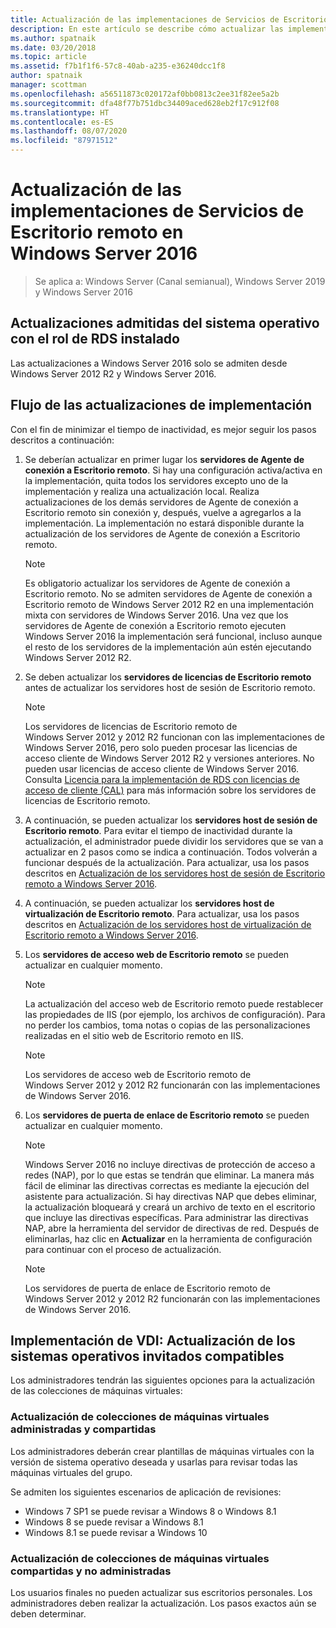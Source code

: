 ```yaml
---
title: Actualización de las implementaciones de Servicios de Escritorio remoto en Windows Server 2016
description: En este artículo se describe cómo actualizar las implementaciones existentes de Servicios de Escritorio remoto a Windows Server 2016.
ms.author: spatnaik
ms.date: 03/20/2018
ms.topic: article
ms.assetid: f7b1f1f6-57c8-40ab-a235-e36240dcc1f8
author: spatnaik
manager: scottman
ms.openlocfilehash: a56511873c020172af0bb0813c2ee31f82ee5a2b
ms.sourcegitcommit: dfa48f77b751dbc34409aced628eb2f17c912f08
ms.translationtype: HT
ms.contentlocale: es-ES
ms.lasthandoff: 08/07/2020
ms.locfileid: "87971512"
---
```

# <a name="upgrading-your-remote-desktop-services-deployments-to-windows-server-2016"></a>Actualización de las implementaciones de Servicios de Escritorio remoto en Windows Server 2016

>Se aplica a: Windows Server (Canal semianual), Windows Server 2019 y Windows Server 2016

## <a name="supported-os-upgrades-with-rds-role-installed"></a>Actualizaciones admitidas del sistema operativo con el rol de RDS instalado
Las actualizaciones a Windows Server 2016 solo se admiten desde Windows Server 2012 R2 y Windows Server 2016.

## <a name="flow-for-deployment-upgrades"></a>Flujo de las actualizaciones de implementación
Con el fin de minimizar el tiempo de inactividad, es mejor seguir los pasos descritos a continuación:

1. Se deberían actualizar en primer lugar los **servidores de Agente de conexión a Escritorio remoto**. Si hay una configuración activa/activa en la implementación, quita todos los servidores excepto uno de la implementación y realiza una actualización local. Realiza actualizaciones de los demás servidores de Agente de conexión a Escritorio remoto sin conexión y, después, vuelve a agregarlos a la implementación. La implementación no estará disponible durante la actualización de los servidores de Agente de conexión a Escritorio remoto.

   > [!NOTE]
   > Es obligatorio actualizar los servidores de Agente de conexión a Escritorio remoto. No se admiten servidores de Agente de conexión a Escritorio remoto de Windows Server 2012 R2 en una implementación mixta con servidores de Windows Server 2016. Una vez que los servidores de Agente de conexión a Escritorio remoto ejecuten Windows Server 2016 la implementación será funcional, incluso aunque el resto de los servidores de la implementación aún estén ejecutando Windows Server 2012 R2.

2. Se deben actualizar los **servidores de licencias de Escritorio remoto** antes de actualizar los servidores host de sesión de Escritorio remoto.
   > [!NOTE]
   > Los servidores de licencias de Escritorio remoto de Windows Server 2012 y 2012 R2 funcionan con las implementaciones de Windows Server 2016, pero solo pueden procesar las licencias de acceso cliente de Windows Server 2012 R2 y versiones anteriores. No pueden usar licencias de acceso cliente de Windows Server 2016. Consulta [Licencia para la implementación de RDS con licencias de acceso de cliente (CAL)](rds-client-access-license.md) para más información sobre los servidores de licencias de Escritorio remoto.

3. A continuación, se pueden actualizar los **servidores host de sesión de Escritorio remoto**. Para evitar el tiempo de inactividad durante la actualización, el administrador puede dividir los servidores que se van a actualizar en 2 pasos como se indica a continuación. Todos volverán a funcionar después de la actualización. Para actualizar, usa los pasos descritos en [Actualización de los servidores host de sesión de Escritorio remoto a Windows Server 2016](upgrade-to-rdsh.md).

4. A continuación, se pueden actualizar los **servidores host de virtualización de Escritorio remoto**. Para actualizar, usa los pasos descritos en [Actualización de los servidores host de virtualización de Escritorio remoto a Windows Server 2016](upgrade-to-rdvh.md).

5. Los **servidores de acceso web de Escritorio remoto** se pueden actualizar en cualquier momento.
   > [!NOTE]
   > La actualización del acceso web de Escritorio remoto puede restablecer las propiedades de IIS (por ejemplo, los archivos de configuración). Para no perder los cambios, toma notas o copias de las personalizaciones realizadas en el sitio web de Escritorio remoto en IIS.

   > [!NOTE]
   > Los servidores de acceso web de Escritorio remoto de Windows Server 2012 y 2012 R2 funcionarán con las implementaciones de Windows Server 2016.

6. Los **servidores de puerta de enlace de Escritorio remoto** se pueden actualizar en cualquier momento.
   > [!NOTE]
   > Windows Server 2016 no incluye directivas de protección de acceso a redes (NAP), por lo que estas se tendrán que eliminar. La manera más fácil de eliminar las directivas correctas es mediante la ejecución del asistente para actualización. Si hay directivas NAP que debes eliminar, la actualización bloqueará y creará un archivo de texto en el escritorio que incluye las directivas específicas. Para administrar las directivas NAP, abre la herramienta del servidor de directivas de red. Después de eliminarlas, haz clic en **Actualizar** en la herramienta de configuración para continuar con el proceso de actualización.

   > [!NOTE]
   > Los servidores de puerta de enlace de Escritorio remoto de Windows Server 2012 y 2012 R2 funcionarán con las implementaciones de Windows Server 2016.

## <a name="vdi-deployment--supported-guest-os-upgrade"></a>Implementación de VDI: Actualización de los sistemas operativos invitados compatibles
Los administradores tendrán las siguientes opciones para la actualización de las colecciones de máquinas virtuales:

### <a name="upgrade-managed-shared-vm-collections"></a>Actualización de colecciones de máquinas virtuales administradas y compartidas
Los administradores deberán crear plantillas de máquinas virtuales con la versión de sistema operativo deseada y usarlas para revisar todas las máquinas virtuales del grupo.

Se admiten los siguientes escenarios de aplicación de revisiones:
- Windows 7 SP1 se puede revisar a Windows 8 o Windows 8.1
- Windows 8 se puede revisar a Windows 8.1
- Windows 8.1 se puede revisar a Windows 10

### <a name="upgrade-unmanaged-shared-vm-collections"></a>Actualización de colecciones de máquinas virtuales compartidas y no administradas
Los usuarios finales no pueden actualizar sus escritorios personales. Los administradores deben realizar la actualización. Los pasos exactos aún se deben determinar.
